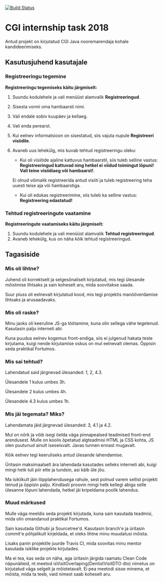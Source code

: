 [![Build Status](https://travis-ci.org/kertmannik/CGI_test_task.svg?branch=master)](https://travis-ci.org/kertmannik/CGI_test_task)

# CGI internship task 2018

Antud projekt on kirjutatud CGI Java nooremarendaja kohale kandideerimiseks.

## Kasutusjuhend kasutajale
### Registreeringu tegemine
**Registreeringu tegemiseks käitu järgmiselt:**

1. Suundu kodulehele ja vali menüüst alamvalik **Registreeringud**.
2. Sisesta vormi oma hambaarsti nimi.
3. Vali endale sobiv kuupäev ja kellaeg.
4. Vali enda perearst.
5. Kui eelnev informatsioon on sisestatud, siis vajuta nupule **Registreeri visiidile**.
6. Avaneb uus lehekülg, mis kuvab tehtud registreeringu oleku:
   * Kui oli visiitide ajaline kattuvus hambaarstil, siis tuleb selline vastus: **Registreeringud kattuvad ning hetkel ei viidud toimingut lõpuni! Vali teine visiidiaeg või hambaarst!**.

   Ei olnud võimalik registreerida antud visiiti ja tuleb registreering teha uuesti teise aja või hambaarstiga.
   * Kui oli edukas registreerimine, siis tuleb ka selline vastus: **Registreering edastatud!**

### Tehtud registreeringute vaatamine
**Registreeringute vaatamiseks käitu järgmiselt:**
1. Suundu kodulehele ja vali menüüst alamvalik **Tehtud registreeringud**.
2. Avaneb lehekülg, kus on näha kõik tehtud registreeringud.

## Tagasiside
### Mis oli lihtne?
Juhend oli korrektselt ja selgesõnaliselt kirjutatud, mis tegi ülesande mõistmise lihtsaks ja sain koheselt aru, mida soovitakse saada.

Suur pluss oli eelnevalt kirjutatud kood, mis tegi projektis manööverdamise lihtsaks ja arusaadavaks.

### Mis oli raske?
Minu jaoks oli keeruline JS-ga töötamine, kuna olin sellega vähe tegelenud. Kasutasin palju interneti abi.

Kuna puudus eelnev kogemus front-endiga, siis ei julgenud hakata teste kirjutama, kuigi nende kirjutamise oskus on mul eelnevalt olemas. Õppisin seda praktikal Fortumos.

### Mis sai tehtud?
Lahendatud said järgnevad ülesanded: 1, 2, 4.3.

Ülesandele 1 kulus umbes 3h.

Ülesandele 2 kulus umbes 4h.

Ülesandele 4.3 kulus umbes 1h.

### Mis jäi tegemata? Miks?
Lahendamata jäid järgnevad ülesanded: 3, 4.1 ja 4.2.

Mul on nõrk ja võib isegi öelda väga pinnapealsed teadmised front-end arendusest. Mulle on koolis õpetatud algteadmisi HTML ja CSS kohta, JS olen puutunud ainult iseseisvalt. Javas tunnen ennast mugavalt.

Kõik eelnev tegi keeruliseks antud ülesande lahendamise.

Üritasin maksimaalselt ära lahendada kasutades selleks interneti abi, kuigi mingi hetk tuli piir ette ja tundsin, asi käib üle jõu.

Ma isiklikult jäin lõpplahendusega rahule, sest polnud varem sellist projekti teinud ja õppisin palju. Kindlasti proovin mingi hetk kellegi abiga selle ülesanne lõpuni lahendada, hetkel jäi kripeldama poolik lahendus.

### Muud märkused
Mulle väga meeldis seda projekti kirjutada, kuna sain kasutada teadmisi, mida olin omandanud praktikal Fortumos.

Sain kasutada Githubi ja Sourcetree'd. Kasutasin branch'e ja üritasin commit'e põhjalikult kirjeldada, et oleks lihtne minu muudatusi mõista.

Lisaks panin projektile juurde Travis CI, mida soovitas minu mentor kasutada isiklike projekte kirjutades.

Ma ei tea, kas seda on näha, aga üritasin järgida raamatu Clean Code näpunäiteid, nt meetod isVisitOverlaping(DentistVisitDTO dto) nimetus on kirjutatud väga selgelt ja mõistetavalt. Ei pea meetodi sisse minema, et mõista, mida ta teeb, vaid nimest saab koheselt aru.
